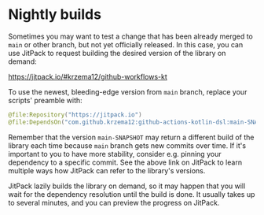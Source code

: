 # Nightly builds

Sometimes you may want to test a change that has been already merged to `main` or other branch, but not yet officially
released. In this case, you can use JitPack to request building the desired version of the library on demand:

https://jitpack.io/#krzema12/github-workflows-kt

To use the newest, bleeding-edge version from `main` branch, replace your scripts' preamble with:

```kotlin
@file:Repository("https://jitpack.io")
@file:DependsOn("com.github.krzema12:github-actions-kotlin-dsl:main-SNAPSHOT")
```

Remember that the version `main-SNAPSHOT` may return a different build of the library each time because `main` branch
gets new commits over time. If it's important to you to have more stability, consider e.g. pinning your dependency to a
specific commit. See the above link on JitPack to learn multiple ways how JitPack can refer to the library's versions.

JitPack lazily builds the library on demand, so it may happen that you will wait for the dependency resolution until the
build is done. It usually takes up to several minutes, and you can preview the progress on JitPack.
